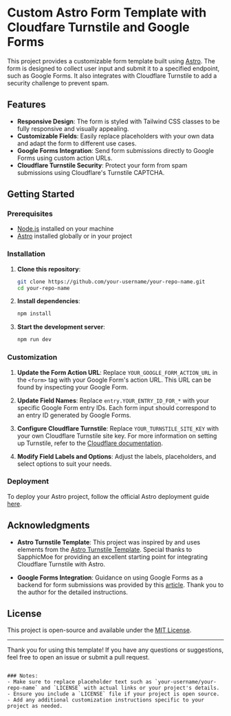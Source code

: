 
# Custom Astro Form Template with Cloudfare Turnstile and Google Forms

This project provides a customizable form template built using [Astro](https://astro.build/). The form is designed to collect user input and submit it to a specified endpoint, such as Google Forms. It also integrates with Cloudflare Turnstile to add a security challenge to prevent spam.

## Features

- **Responsive Design**: The form is styled with Tailwind CSS classes to be fully responsive and visually appealing.
- **Customizable Fields**: Easily replace placeholders with your own data and adapt the form to different use cases.
- **Google Forms Integration**: Send form submissions directly to Google Forms using custom action URLs.
- **Cloudflare Turnstile Security**: Protect your form from spam submissions using Cloudflare's Turnstile CAPTCHA.

## Getting Started

### Prerequisites

- [Node.js](https://nodejs.org/) installed on your machine
- [Astro](https://astro.build/) installed globally or in your project

### Installation

1. **Clone this repository**:
   ```bash
   git clone https://github.com/your-username/your-repo-name.git
   cd your-repo-name
   ```

2. **Install dependencies**:
   ```bash
   npm install
   ```

3. **Start the development server**:
   ```bash
   npm run dev
   ```

### Customization

1. **Update the Form Action URL**: 
   Replace `YOUR_GOOGLE_FORM_ACTION_URL` in the `<form>` tag with your Google Form's action URL. This URL can be found by inspecting your Google Form.

2. **Update Field Names**: 
   Replace `entry.YOUR_ENTRY_ID_FOR_*` with your specific Google Form entry IDs. Each form input should correspond to an entry ID generated by Google Forms.

3. **Configure Cloudflare Turnstile**: 
   Replace `YOUR_TURNSTILE_SITE_KEY` with your own Cloudflare Turnstile site key. For more information on setting up Turnstile, refer to the [Cloudflare documentation](https://developers.cloudflare.com/turnstile/get-started/).

4. **Modify Field Labels and Options**: 
   Adjust the labels, placeholders, and select options to suit your needs.

### Deployment

To deploy your Astro project, follow the official Astro deployment guide [here](https://docs.astro.build/en/guides/deploy/).

## Acknowledgments

- **Astro Turnstile Template**: This project was inspired by and uses elements from the [Astro Turnstile Template](https://github.com/SapphicMoe/astro-turnstile-template). Special thanks to SapphicMoe for providing an excellent starting point for integrating Cloudflare Turnstile with Astro.

- **Google Forms Integration**: Guidance on using Google Forms as a backend for form submissions was provided by this [article](https://pqvst.com/2021/12/28/custom-google-forms/). Thank you to the author for the detailed instructions.

## License

This project is open-source and available under the [MIT License](LICENSE).

---

Thank you for using this template! If you have any questions or suggestions, feel free to open an issue or submit a pull request.
```

### Notes:
- Make sure to replace placeholder text such as `your-username/your-repo-name` and `LICENSE` with actual links or your project's details.
- Ensure you include a `LICENSE` file if your project is open source.
- Add any additional customization instructions specific to your project as needed.